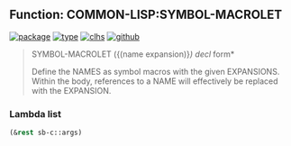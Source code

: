 ## Function: COMMON-LISP:SYMBOL-MACROLET
[![package](https://img.shields.io/badge/Package-COMMON--LISP-5f9ea0.svg?style=social&colorA=999999)](../) [![type](https://img.shields.io/badge/Type-Function-5f9ea0.svg?style=social&colorA=999999)](../#function) [![clhs](https://img.shields.io/badge/CLHS-SYMBOL--MACROLET-5f9ea0.svg?style=social&colorA=999999)](http://www.lispworks.com/documentation/HyperSpec/Body/s_symbol.htm) [![github](https://img.shields.io/badge/GitHub-View_the_source-5f9ea0.svg?style=social&colorA=999999&logo=github)](https://github.com/sbcl/sbcl/blob/master/src/compiler/info-functions.lisp/) 

> SYMBOL-MACROLET ({(name expansion)}*) decl* form*
> 
> Define the NAMES as symbol macros with the given EXPANSIONS. Within the
> body, references to a NAME will effectively be replaced with the EXPANSION.

### Lambda list
```cl
(&rest sb-c::args)
```
